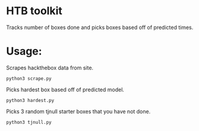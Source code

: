 # HTB toolkit

Tracks number of boxes done and picks boxes based off of predicted times.

# Usage:
Scrapes hackthebox data from site.
```
python3 scrape.py
```

Picks hardest box based off of predicted model.
```
python3 hardest.py
```

Picks 3 random tjnull starter boxes that you have not done.
```
python3 tjnull.py
```
